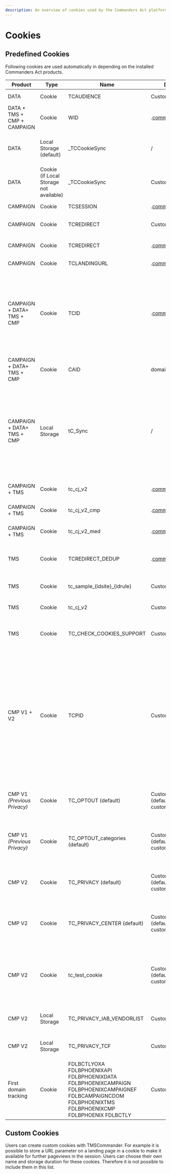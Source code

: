 ```yaml
---
description: An overview of cookies used by the Commanders Act platform.
---
```


# Cookies

## Predefined Cookies <a href="#predefined-cookies" id="predefined-cookies"></a>

Following cookies are used automatically in depending on the installed Commanders Act products.

| Product                     | Type                                    | Name                                                                                                                                                     | Domain                                       | Lifetime  | Value                                                             | Owner          | Storage purpose                                                                                                                                                                                                                                                                                                                                                                                                                                                                                                                                       |
| --------------------------- | --------------------------------------- | -------------------------------------------------------------------------------------------------------------------------------------------------------- | -------------------------------------------- | --------- | ----------------------------------------------------------------- | -------------- | ----------------------------------------------------------------------------------------------------------------------------------------------------------------------------------------------------------------------------------------------------------------------------------------------------------------------------------------------------------------------------------------------------------------------------------------------------------------------------------------------------------------------------------------------------- |
| DATA                        | Cookie                                  | TCAUDIENCE                                                                                                                                               | Customer domain                              | 365 days  | Audience segment storage.                                         | Commanders Act | Used to store the user segment for user targeting.                                                                                                                                                                                                                                                                                                                                                                                                                                                                                                    |
| DATA + TMS + CMP + CAMPAIGN | Cookie                                  | WID                                                                                                                                                      | .[commander1.com](http://commander1.com/)​   | Session   | DataCommander session ID.                                         | Commanders Act | Used to identify when the browser is closed in order to split page views into multiple functional sessions.                                                                                                                                                                                                                                                                                                                                                                                                                                           |
| DATA                        | Local Storage (default)                 | \_TCCookieSync                                                                                                                                           | /                                            | /         | Last cookie sync date.                                            | Commanders Act | Used to store the date of the last cookie synchronisation with the partner (set in local storage by default, and cookie if local storage not available).                                                                                                                                                                                                                                                                                                                                                                                              |
| DATA                        | Cookie (if Local Storage not available) | \_TCCookieSync                                                                                                                                           | Customer domain                              | 365 days  | Last cookie sync date.                                            | Commanders Act | Used to store the date of the last cookie synchronisation with the partner (set in local storage by default, and cookie if local storage not available).                                                                                                                                                                                                                                                                                                                                                                                              |
| CAMPAIGN                    | Cookie                                  | TCSESSION                                                                                                                                                | .[commander1.com](http://commander1.com/)​   | Session   | CAMPAIGNCommander session ID.                                     | Commanders Act | Used to calculate CAMPAIGN metrics based on the session.                                                                                                                                                                                                                                                                                                                                                                                                                                                                                              |
| CAMPAIGN                    | Cookie                                  | TCREDIRECT                                                                                                                                               | Customer domain                              | Session   | CAMPAIGNCommander redirect flag.                                  | Commanders Act | Used to deduplicate clicks (if redirect, just store the page view and ignore the click).                                                                                                                                                                                                                                                                                                                                                                                                                                                              |
| CAMPAIGN                    | Cookie                                  | TCREDIRECT                                                                                                                                               | .[commander1.com](http://commander1.com/)​   | Session   | CAMPAIGNCommander redirect flag.                                  | Commanders Act | Used to deduplicate clicks (if redirect, just store the page view and ignore the click).                                                                                                                                                                                                                                                                                                                                                                                                                                                              |
| CAMPAIGN                    | Cookie                                  | TCLANDINGURL                                                                                                                                             | .[commander1.com](http://commander1.com/)​   | Session   | Landing page URL.                                                 | Commanders Act | Used to store landing page URL for CAMPAIGN raw data.                                                                                                                                                                                                                                                                                                                                                                                                                                                                                                 |
| CAMPAIGN + DATA+ TMS + CMP  | Cookie                                  | TCID                                                                                                                                                     | .[commander1.com](http://commander1.com/)​   | 365 days  | Commanders Act ID.                                                | Commanders Act | Visitor identifier used to compute deduplicated statistics per user (for campaign and on-site tracking, segmentation, ...). CMPCommander uses this cookie to measure statistics for privacy banner performance after a visitor provided consent. Before users provided consent CMPCommander uses the TCPID cookie to measure anonymous statistics for privacy banner.                                                                                                                                                                                 |
| CAMPAIGN + DATA+ TMS + CMP  | Cookie                                  | CAID                                                                                                                                                     | domainfirstClient                            | 365 days  | Commanders Act users ID                                           | Commanders Act | The CAID is the user identifier for cookie 1st                                                                                                                                                                                                                                                                                                                                                                                                                                                                                                        |
| CAMPAIGN + DATA+ TMS + CMP  | Local Storage                           | tC\_Sync                                                                                                                                                 | /                                            | /         | Timestamp.                                                        | Commanders Act | <p>Technical cookie that is used to store the timestamp of the last cookie sync that was performed for this user agent. A cookie sync matches the visitor ID of Commanders Act solutions (TCID) with the visitor ID of other solutions. Cookie sync is optional and can be deactivated by Commanders Act users via the Commanders Act support.<br>(cookie exempted)</p>                                                                                                                                                                               |
| CAMPAIGN + TMS              | Cookie                                  | tc\_cj\_v2                                                                                                                                               | .[commander1.com](http://commander1.com/)​   | 365 days  | Deduplication CJ storage ("\&chn=" and "\&src=" parameters)       | Commanders Act | Used for user customer journey storage for TMS deduplication (channel and source storage).                                                                                                                                                                                                                                                                                                                                                                                                                                                            |
| CAMPAIGN + TMS              | Cookie                                  | tc\_cj\_v2\_cmp                                                                                                                                          | .[commander1.com](http://commander1.com/)​   | 365 days  | Deduplication CJ storage ("\&cmp=" parameter).                    | Commanders Act | Used for user customer journey storage for TMS deduplication (campaign storage).                                                                                                                                                                                                                                                                                                                                                                                                                                                                      |
| CAMPAIGN + TMS              | Cookie                                  | tc\_cj\_v2\_med                                                                                                                                          | .[commander1.com](http://commander1.com/)​   | 365 days  | Deduplication CJ storage ("\&med=" parameter).                    | Commanders Act | Used for user customer journey storage for TMS deduplication (medium storage).                                                                                                                                                                                                                                                                                                                                                                                                                                                                        |
| TMS                         | Cookie                                  | TCREDIRECT\_DEDUP                                                                                                                                        | .[commander1.com](http://commander1.com/)​   | Session   | CAMPAIGN redirect flag (used for deduplication).                  | Commanders Act | Used when the deduplication is based on CAMPAIGN tracking (so the CAMPAIGN tracking is taken into account and not the landing page tracking)                                                                                                                                                                                                                                                                                                                                                                                                          |
| TMS                         | Cookie                                  | tc\_sample\_{idsite}\_{idrule}                                                                                                                           | Customer domain                              | Session   | TMS sampling done in the container rules.                         | Commanders Act | Used for visitor and session sampling in the TMSCommander rules.                                                                                                                                                                                                                                                                                                                                                                                                                                                                                      |
| TMS                         | Cookie                                  | tc\_cj\_v2                                                                                                                                               | Customer domain                              | 365 days  | Deduplication CJ storage ("\&chn=" and "\&src=" parameters).      | Commanders Act | Used for user customer journey storage for TMS deduplication (channel and source storage).                                                                                                                                                                                                                                                                                                                                                                                                                                                            |
| TMS                         | Cookie                                  | TC\_CHECK\_COOKIES\_SUPPORT                                                                                                                              | Customer domain                              | Session   | 1 if true                                                         | Commanders Act | <p>Technical cookie, TMS verification of Cookies deposit<br>(exempted)</p>                                                                                                                                                                                                                                                                                                                                                                                                                                                                            |
| CMP V1 + V2                 | Cookie                                  | TCPID                                                                                                                                                    | Customer domain                              | 365 days  | CMP Commander ID.                                                 | Commanders Act | <p>Used to identify visitors exposed to the privacy banner. CMPCommander uses this cookie to measure statistics for privacy banner usage until visitors provide consent for the TCID cookie. With this 2-cookie system, CMPCommander is the only CMP that has been granted the right of exemption from consent for statistical measurement by the French CNIL. <a href="https://www.cnil.fr/fr/solutions-pour-les-cookies-de-mesure-daudience">https://www.cnil.fr/fr/solutions-pour-les-cookies-de-mesure-daudience</a></p><p>(cookie exempted)​</p> |
| CMP V1 _(Previous Privacy)_ | Cookie                                  | TC\_OPTOUT (default)                                                                                                                                     | Customer domain (default, can be customized) | 396 days  | Privacy: optin/optout user, privacy version and optin categories. | Commanders Act | <p>Used for user status storage (optin or optout) and Privacy banner display.<br>(cookie exempted)</p>                                                                                                                                                                                                                                                                                                                                                                                                                                                |
| CMP V1 _(Previous Privacy)_ | Cookie                                  | TC\_OPTOUT\_categories (default)                                                                                                                         | Customer domain (default, can be customized) | 396 days  | Privacy optin categories.                                         | Commanders Act | <p>Used to display the optin/optout categories in the Privacy Center if the user re-open it.<br>(cookie exempted)</p>                                                                                                                                                                                                                                                                                                                                                                                                                                 |
| CMP V2                      | Cookie                                  | TC\_PRIVACY (default)                                                                                                                                    | Customer domain (default, can be customized) | 396 days  | Privacy: optin/optout user, privacy version and optin categories. | Commanders Act | <p>Used for user status storage (optin or optout) and Privacy banner display.<br>(cookie exempted)</p>                                                                                                                                                                                                                                                                                                                                                                                                                                                |
| CMP V2                      | Cookie                                  | TC\_PRIVACY\_CENTER (default)                                                                                                                            | Customer domain (default, can be customized) | 396 days  | Privacy optin categories.                                         | Commanders Act | <p>Used to display the optin/optout categories in the Privacy Center if the user re-open it.<br>(cookie exempted)</p>                                                                                                                                                                                                                                                                                                                                                                                                                                 |
| CMP V2                      | Cookie                                  | tc\_test\_cookie                                                                                                                                         | Customer domain (default, can be customized) | 396 days  | Banner display                                                    | Commanders Act | Cookie linked to the display of the privacy banner, it allows to check whether cookies can be deposited and not to redisplay the consent banner when consent is given. Deposited then disappears, cannot be deleted. Technical cookie (exempted)                                                                                                                                                                                                                                                                                                      |
| CMP V2                      | Local Storage                           | TC\_PRIVACY\_IAB\_VENDORLIST                                                                                                                             | Customer domain                              | Unlimited | IAB Global Vendor List                                            | Commanders Act | Used to cache the IAB TCF Global Vendor List to optimise the response time of the IAB TCF consent API.                                                                                                                                                                                                                                                                                                                                                                                                                                                |
| CMP V2                      | Local Storage                           | TC\_PRIVACY\_TCF                                                                                                                                         | Customer domain                              | Unlimited | IAB Global Vendor List                                            | Commanders Act | Used to cache the IAB TCF Consent API Response to optimise the response time of the APII.                                                                                                                                                                                                                                                                                                                                                                                                                                                             |
| First domain tracking       | Cookie                                  | FDLBCTLYOXA FDLBPHOENIXAPI FDLBPHOENIXDATA FDLBPHOENIXCAMPAIGN FDLBPHOENIXCAMPAIGNEF FDLBCAMPAIGNCDOM FDLBPHOENIXTMS FDLBPHOENIXCMP FDLBPHOENIX FDLBCTLY | Customer domain                              | Session   | Technical cookies for load balancing purposes                     | Commanders Act | Used for internal infrastructure dispatch.Example value : s11\|YNwyo\|YNwxd                                                                                                                                                                                                                                                                                                                                                                                                                                                                           |

## Custom Cookies <a href="#custom-cookies" id="custom-cookies"></a>

Users can create custom cookies with TMSCommander. For example it is possible to store a URL parameter on a landing page in a cookie to make it available for further pageviews in the session. Users can choose their own name and storage duration for these cookies. Therefore it is not possible to include them in this list.
